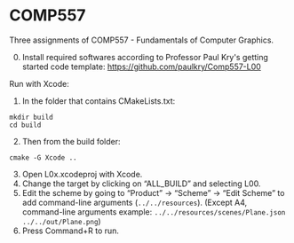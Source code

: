 # COMP557
Three assignments of COMP557 - Fundamentals of Computer Graphics.

0. Install required softwares according to Professor Paul Kry's getting started code template:
https://github.com/paulkry/Comp557-L00

Run with Xcode:
1. In the folder that contains CMakeLists.txt:
```
mkdir build
cd build
```
2. Then from the build folder:
```
cmake -G Xcode ..
```
3. Open L0x.xcodeproj with Xcode.
4. Change the target by clicking on “ALL_BUILD” and selecting L00.
5. Edit the scheme by going to “Product” -> “Scheme” -> “Edit Scheme” to add command-line arguments (``../../resources``).
(Except A4, command-line arguments example: ``../../resources/scenes/Plane.json ../../out/Plane.png``)
6. Press Command+R to run.
